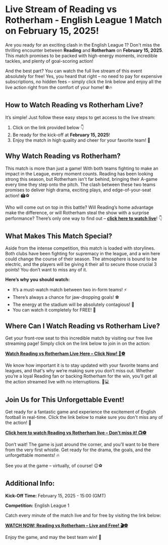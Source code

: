 # Live Stream of Reading vs Rotherham - English League 1 Match on February 15, 2025!

Are you ready for an exciting clash in the English League 1? Don't miss the thrilling encounter between **Reading** and **Rotherham** on **February 15, 2025**. This match promises to be packed with high-energy moments, incredible tackles, and plenty of goal-scoring action!

And the best part? You can watch the full live stream of this event absolutely for free! Yes, you heard that right – no need to pay for expensive subscriptions, no hidden fees – simply click the link below and enjoy all the live action right from the comfort of your home! ⚽🔥

## How to Watch Reading vs Rotherham Live?

It’s simple! Just follow these easy steps to get access to the live stream:

1. Click on the link provided below 👇
2. Be ready for the kick-off at **February 15, 2025**!
3. Enjoy the match in high quality and cheer for your favorite team! 🎉

## Why Watch Reading vs Rotherham?

This match is more than just a game! With both teams fighting to make an impact in the League, every moment counts. Reading has been looking strong this season, but Rotherham isn't far behind, bringing their A-game every time they step onto the pitch. The clash between these two teams promises to deliver high drama, exciting plays, and edge-of-your-seat action! 🏟️⚽

Who will come out on top in this battle? Will Reading’s home advantage make the difference, or will Rotherham steal the show with a surprise performance? There’s only one way to find out – [**click here to watch live**](https://tinyurl.com/livestreamfreeo?st=Reading+vs+Rotherham&si=ghc)! 👇

## What Makes This Match Special?

Aside from the intense competition, this match is loaded with storylines. Both clubs have been fighting for supremacy in the league, and a win here could change the course of their season. The atmosphere is bound to be electric, and the players will be giving it their all to secure those crucial 3 points! You don’t want to miss any of it.

**Here’s why you should watch:**

- It’s a must-watch match between two in-form teams! ⚡
- There’s always a chance for jaw-dropping goals! ⚽
- The energy at the stadium will be absolutely contagious! 🌟
- You can watch it completely for FREE! 🎁

## Where Can I Watch Reading vs Rotherham Live?

Get your front-row seat to this incredible match by visiting our free live streaming page! Simply click on the link below to join in on the action:

[**Watch Reading vs Rotherham Live Here – Click Now! 🔴⚽**](https://tinyurl.com/livestreamfreeo?st=Reading+vs+Rotherham&si=ghc)

We know how important it is to stay updated with your favorite teams and leagues, and that's why we’re making sure you don’t miss out. Whether you’re a loyal Reading fan or backing Rotherham for the win, you’ll get all the action streamed live with no interruptions. 📱💻

## Join Us for This Unforgettable Event!

Get ready for a fantastic game and experience the excitement of English football in real-time. Click the link below to make sure you don't miss any of the action! 🎉

[**Click here to watch Reading vs Rotherham live – Don’t miss it! 📺⚽**](https://tinyurl.com/livestreamfreeo?st=Reading+vs+Rotherham&si=ghc)

Don’t wait! The game is just around the corner, and you’ll want to be there from the very first whistle. Get ready for the drama, the goals, and the unforgettable moments! 🔥

See you at the game – virtually, of course! 😉⚽

## Additional Info:

**Kick-Off Time:** February 15, 2025 - 15:00 (GMT)

**Competition:** English League 1

Catch every minute of the match live and for free by visiting the link below:

[**WATCH NOW: Reading vs Rotherham – Live and Free! 🎬⚽**](https://tinyurl.com/livestreamfreeo?st=Reading+vs+Rotherham&si=ghc)

Enjoy the game, and may the best team win! 🙌
